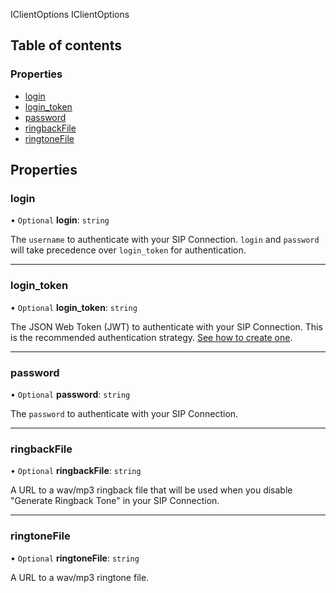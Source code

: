 IClientOptions
 IClientOptions

## Table of contents

### Properties

- [login](/docs/voice/webrtc/js-sdk/interfaces/IClientOptions.md#login)
- [login\_token](/docs/voice/webrtc/js-sdk/interfaces/IClientOptions.md#login_token)
- [password](/docs/voice/webrtc/js-sdk/interfaces/IClientOptions.md#password)
- [ringbackFile](/docs/voice/webrtc/js-sdk/interfaces/IClientOptions.md#ringbackfile)
- [ringtoneFile](/docs/voice/webrtc/js-sdk/interfaces/IClientOptions.md#ringtonefile)

## Properties

### <a id="login" name="login"></a> login

• `Optional` **login**: `string`

The `username` to authenticate with your SIP Connection.
`login` and `password` will take precedence over
`login_token` for authentication.

___

### <a id="login_token" name="login_token"></a> login\_token

• `Optional` **login\_token**: `string`

The JSON Web Token (JWT) to authenticate with your SIP Connection.
This is the recommended authentication strategy. [See how to create one](https://developers.telnyx.com/docs/v2/webrtc/quickstart).

___

### <a id="password" name="password"></a> password

• `Optional` **password**: `string`

The `password` to authenticate with your SIP Connection.

___

### <a id="ringbackfile" name="ringbackfile"></a> ringbackFile

• `Optional` **ringbackFile**: `string`

A URL to a wav/mp3 ringback file that will be used when you disable
"Generate Ringback Tone" in your SIP Connection.

___

### <a id="ringtonefile" name="ringtonefile"></a> ringtoneFile

• `Optional` **ringtoneFile**: `string`

A URL to a wav/mp3 ringtone file.
